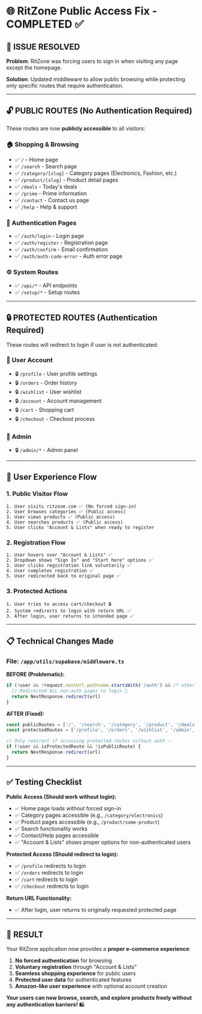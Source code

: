 # 🌐 RitZone Public Access Fix - COMPLETED ✅

## 🎯 **ISSUE RESOLVED**

**Problem**: RitZone was forcing users to sign in when visiting any page except the homepage.

**Solution**: Updated middleware to allow public browsing while protecting only specific routes that require authentication.

---

## 🔓 **PUBLIC ROUTES (No Authentication Required)**

These routes are now **publicly accessible** to all visitors:

### **🏠 Shopping & Browsing**
- ✅ `/` - Home page
- ✅ `/search` - Search page  
- ✅ `/category/[slug]` - Category pages (Electronics, Fashion, etc.)
- ✅ `/product/[slug]` - Product detail pages
- ✅ `/deals` - Today's deals
- ✅ `/prime` - Prime information
- ✅ `/contact` - Contact us page
- ✅ `/help` - Help & support

### **🔑 Authentication Pages**
- ✅ `/auth/login` - Login page
- ✅ `/auth/register` - Registration page
- ✅ `/auth/confirm` - Email confirmation
- ✅ `/auth/auth-code-error` - Auth error page

### **⚙️ System Routes**
- ✅ `/api/*` - API endpoints
- ✅ `/setup/*` - Setup routes

---

## 🔒 **PROTECTED ROUTES (Authentication Required)**

These routes will redirect to login if user is not authenticated:

### **👤 User Account**
- 🔒 `/profile` - User profile settings
- 🔒 `/orders` - Order history
- 🔒 `/wishlist` - User wishlist
- 🔒 `/account` - Account management
- 🔒 `/cart` - Shopping cart
- 🔒 `/checkout` - Checkout process

### **👑 Admin**
- 🔒 `/admin/*` - Admin panel

---

## 🚀 **User Experience Flow**

### **1. Public Visitor Flow**
```
1. User visits ritzone.com ✅ (No forced sign-in)
2. User browses categories ✅ (Public access)
3. User views products ✅ (Public access)
4. User searches products ✅ (Public access)
5. User clicks "Account & Lists" when ready to register
```

### **2. Registration Flow**
```
1. User hovers over "Account & Lists" ✅
2. Dropdown shows "Sign In" and "Start here" options ✅
3. User clicks registration link voluntarily ✅
4. User completes registration ✅
5. User redirected back to original page ✅
```

### **3. Protected Actions**
```
1. User tries to access cart/checkout 🔒
2. System redirects to login with return URL ✅
3. After login, user returns to intended page ✅
```

---

## 📋 **Technical Changes Made**

### **File: `/app/utils/supabase/middleware.ts`**

**BEFORE (Problematic):**
```typescript
if (!user && !request.nextUrl.pathname.startsWith('/auth') && /* other conditions */) {
  // Redirected ALL non-auth pages to login 🚫
  return NextResponse.redirect(url)
}
```

**AFTER (Fixed):**
```typescript
const publicRoutes = ['/', '/search', '/category', '/product', '/deals', '/prime', '/contact', '/help', '/auth', '/api', '/setup']
const protectedRoutes = ['/profile', '/orders', '/wishlist', '/admin', '/checkout', '/account', '/cart']

// Only redirect if accessing protected routes without auth ✅
if (!user && isProtectedRoute && !isPublicRoute) {
  return NextResponse.redirect(url)
}
```

---

## ✅ **Testing Checklist**

**Public Access (Should work without login):**
- ✅ Home page loads without forced sign-in
- ✅ Category pages accessible (e.g., `/category/electronics`)
- ✅ Product pages accessible (e.g., `/product/some-product`)
- ✅ Search functionality works
- ✅ Contact/Help pages accessible
- ✅ "Account & Lists" shows proper options for non-authenticated users

**Protected Access (Should redirect to login):**
- ✅ `/profile` redirects to login
- ✅ `/orders` redirects to login
- ✅ `/cart` redirects to login
- ✅ `/checkout` redirects to login

**Return URL Functionality:**
- ✅ After login, user returns to originally requested protected page

---

## 🎉 **RESULT**

Your RitZone application now provides a **proper e-commerce experience**:

1. **No forced authentication** for browsing
2. **Voluntary registration** through "Account & Lists"
3. **Seamless shopping experience** for public users
4. **Protected user data** for authenticated features
5. **Amazon-like user experience** with optional account creation

**Your users can now browse, search, and explore products freely without any authentication barriers!** 🛍️